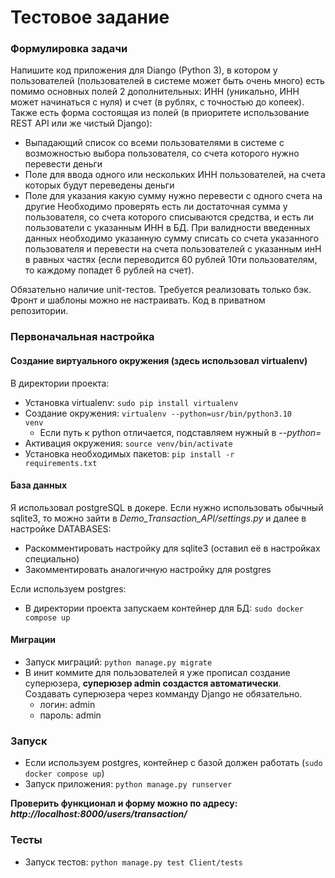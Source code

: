 # Тестовое задание 
### Формулировка задачи

Напишите код приложения для Diango (Python 3), в котором у пользователей (пользователей в системе может быть очень много) есть помимо основных полей 2 дополнительных: ИНН (уникально, ИНН может начинаться с нуля) и счет (в рублях, с точностью до копеек). Также есть форма состоящая из полей (в приоритете использование REST API или же чистый Django):
* Выпадающий список со всеми пользователями в системе с возможностью выбора пользователя, со счета которого нужно перевести деньги
* Поле для ввода одного или нескольких ИНН пользователей, на счета которых будут переведены деньги
* Поле для указания какую сумму нужно перевести с одного счета на другие Необходимо проверять есть ли достаточная сумма у пользователя, со счета которого списываются средства, и есть ли пользователи с указанным ИНН в БД. При валидности введенных данных необходимо указанную сумму списать со счета указанного пользователя и перевести на счета пользователей с указанным инН в равных частях (если переводится 60 рублей 10ти пользователям, то каждому попадет 6 рублей на счет).

Обязательно наличие unit-тестов. Требуется реализовать только бэк. Фронт и шаблоны можно не настраивать. Код в приватном репозитории.

### Первоначальная настройка 
#### Создание виртуального окружения (здесь использовал virtualenv)
В директории проекта:
* Установка virtualenv: <code>sudo pip install virtualenv</code>
* Создание окружения: <code>virtualenv --python=usr/bin/python3.10 venv</code>
  * Если путь к python отличается, подставляем нужный в _--python=_ 
* Активация окружения: <code>source venv/bin/activate</code>
* Установка необходимых пакетов: <code>pip install -r requirements.txt</code>

#### База данных
Я использовал postgreSQL в докере. Если нужно использовать обычный sqlite3, то можно зайти в _Demo_Transaction_API/settings.py_ и далее в настройкe DATABASES:
* Раскомментировать настройку для sqlite3 (оставил её в настройках специально)
* Закомментировать аналогичную настройку для postgres

Если используем postgres:
* В директории проекта запускаем контейнер для БД: <code>sudo docker compose up</code>

#### Миграции
* Запуск миграций: <code>python manage.py migrate</code>
* В инит коммите для пользователей я уже прописал создание суперюзера, **суперюзер admin создастся автоматически**. Создавать суперюзера через комманду Django не обязательно.
    * логин: admin
    * пароль: admin
    
### Запуск
* Если используем postgres, контейнер с базой должен работать (<code>sudo docker compose up</code>)
* Запуск приложения: <code>python manage.py runserver</code>

**Проверить функционал и форму можно по адресу: _http://localhost:8000/users/transaction/_**

### Тесты
* Запуск тестов: <code>python manage.py test Client/tests</code>

